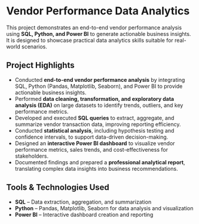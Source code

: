 # Vendor Performance Data Analytics

This project demonstrates an end-to-end vendor performance analysis using **SQL, Python, and Power BI** to generate actionable business insights. It is designed to showcase practical data analytics skills suitable for real-world scenarios.

## Project Highlights

- Conducted **end-to-end vendor performance analysis** by integrating SQL, Python (Pandas, Matplotlib, Seaborn), and Power BI to provide actionable business insights.  
- Performed **data cleaning, transformation, and exploratory data analysis (EDA)** on large datasets to identify trends, outliers, and key performance metrics.  
- Developed and executed **SQL queries** to extract, aggregate, and summarize vendor transaction data, improving reporting efficiency.  
- Conducted **statistical analysis**, including hypothesis testing and confidence intervals, to support data-driven decision-making.  
- Designed an **interactive Power BI dashboard** to visualize vendor performance metrics, sales trends, and cost-effectiveness for stakeholders.  
- Documented findings and prepared a **professional analytical report**, translating complex data insights into business recommendations.

## Tools & Technologies Used

- **SQL** – Data extraction, aggregation, and summarization  
- **Python** – Pandas, Matplotlib, Seaborn for data analysis and visualization  
- **Power BI** – Interactive dashboard creation and reporting  

